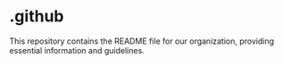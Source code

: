 # .github
This repository contains the README file for our organization, providing essential information and guidelines.
